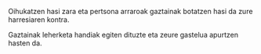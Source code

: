 Oihukatzen hasi zara eta pertsona arraroak gaztainak botatzen hasi da zure harresiaren kontra. 

Gaztainak leherketa handiak egiten dituzte eta zeure gastelua apurtzen hasten da.